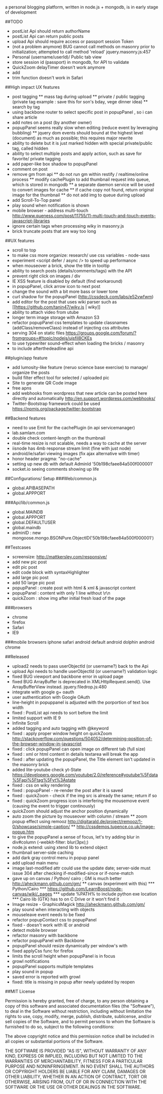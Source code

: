 a personal blogging platform, written in node.js + mongodb, is in early stage of development

##TODO
* postList Api should return authorName
* postList Api can return public posts
* upload Api should require access or passport session Token
* (not a problem anymore) BUG cannot call methods on masonry prior to initialization; attempted to call method 'reload' jquery.masonry.js:457
* Personal (username/userId)/ Public tab view
* store session id (passport) in mongodb, for API to validate
* QuickZoom delayTimer doesn't work anymore
* add <!DOCTYPE html PUBLIC "-//W3C//DTD XHTML 1.0 Transitional//EN" "http://www.w3.org/TR/xhtml1/DTD/xhtml1-transitional.dtd">
* trim function doesn't work in Safari

##High impact UX features
* post tagging
** mass tag during upload
** private / public tagging (private tag example : save this for son's bday, vege dinner idea)
** search by tag
* using backbone router to select specific post in popupPanel , so i can share article
* add notes on a post (by another owner)
* popupPanel seems really slow when editing (reduce event by leveraging bubbling)
** jquery dom events should bound at the highest level (document) as much as possible; this requires major rewrite
* ability to delete but it is just marked hidden with special private/public tag, called hidden
* ability to select multiple posts and apply action, such as save for favorite/ private tagging
* add paper-like box shadow to popupPanel
* comment on post
* remove gm from api
** do not run gm within restify / realtime/online process
** modify cachePlugin to add thumbnail request into queue, which is stored in mongodb 
** a separate daemon service will be used to convert images for cache
** if cache copy not found, return original image for the thumbnail
** do not add img to queue during upload
* add Scroll-To-Top panel
* play sound when notification is shown
* mobile browser - address multi-touch http://www.queness.com/post/11755/11-multi-touch-and-touch-events-javascript-libraries
* ignore certain tags when processing wiky in masonry.js
* brick truncate posts that are way too long

##UX features
* scroll to top
* to make css more organize: research/ use css variables - node-sass
* experiment <script defer / async /> to speed up performance
* when mouseover a brick, show the title in tooltip
* ability to search posts (details/comments/tags) with the API
* prevent right click on images / div
* IE XSS feature is disabled by default (find workaround)
* in popupPanel, click arrow icon to next post
* change the sound with a bit more bass or lower tone
* curl shadow for the popupPanel (http://cssdeck.com/labs/e52vwfwm)
* add editor for the post that uses wiki parser such as [[https://github.com/tanin47/wiky.js | wiky]]
* ability to attach video from utube
* longer term image storage with Amazon S3
* refactor popupPanel css templates to update classnames (addClass/removeClass) instead of injecting css attributes
* serving 304 on static files https://groups.google.com/forum/?fromgroups=#!topic/nodejs/ujsfiI8CKEs
* to use typewriter sound-effect when loading the bricks / masonry
* to include afterthedeadline api

##plugin/app feature
* add lumosity-like feature (neruo science base exercise) to manage/ organize the posts
* build filter effect tool for selected / uploaded pic
* Site to generate QR Code image
* free apns
* add webhooks from wordpress that new article can be posted here directly and automatically http://en.support.wordpress.com/webhooks/
* Twitter-Bootstrap framework could be used https://npmjs.org/package/twitter-bootstrap


##Backend features
* need to use Emit for the cachePlugin (in api servicemanager)
* lab.samlam.com
* double check content-length on the thumbnail
* real-time resize is not scalable, needs a way to cache at the server
* iisnode has 4mb response stream limit (fine with just node)
* android/ie/safari viewing images (fix ajax alternative with timer)
* honor header pragma: "no-cache"
* setting up new db with default AdminId '50b198cfaee84a500f000001'
* socket.io seeing comments showing up life


##Configurations/ Setup
###Web/common.js
* global.APIBASEPATH
* global.APPPORT

###Api/lib/common.js
* global.MAINDB 
* global.APPPORT 
* global.DEFAULTUSER
* global.maindb 
* adminID : new mongoose.mongo.BSONPure.ObjectID('50b198cfaee84a500f000001')

##Testcases
* screensize: http://mattkersley.com/responsive/
* add new pic post
* edit pic post
* edit code block with syntaxHighlighter 
* add large pic post
* add 50 large pic post
* popupPanel : create post with html & xml & javascript content
* popupPanel : content with only 1 line without \r\n
* quickZoom : show img after initial fresh load of the page

###browsers
* chrome
* firefox
* Safari
* IE9

###mobile browsers
iphone safari
android default
android dolphin
android chrome

##Released
* upload2 needs to pass userObjectId (or username?) back to the Api
* upload Api needs to handle userObjectId (or username?) validation logic
* fixed BUG viewport and backbone error in upload page
* fixed BUG ArrayBuffer is deprecated in XMLHttpRequest.send(). Use ArrayBufferView instead. jquery.filedrop.js:480
* integrate with google g+ oauth
* user authentication with Google OAuth
* line-height in popuppanel is adjusted with the porportion of text box width
* fixed : PostList api needs to sort before the limit
* limited support with IE 9
* Infinite Scroll
* added tagging and auto tagging with @keyword
* fixed : apply proper window height on quickZoom http://stackoverflow.com/questions/504052/determining-position-of-the-browser-window-in-javascript
* fixed : click popupPanel can open image on different tab (full size)
* fixed : xml or html content in details textarea will break the app
* fixed : after updating the popupPanel, the Title element isn't updated in the masonry brick
* added lite-youtube check yt-State https://developers.google.com/youtube/2.0/reference#youtube%5Fdata%5Fapi%5Ftag%5Fyt%3Astate
* fixed : css on wiky rendering
* fixed : popupPanel - re-render the post after it is saved
* fixed : quickZoom - check if the img src is already the same; return if so
* fixed : quickZoom progress icon is interfering the mousemove event (causing the event to trigger continously)
* quickZoom should adjust the anchor position dynamically
* auto zoom the picture by mouseover with column / stream
** zoom popup effect using remooz http://digitarald.de/project/remooz/1-0/showcase/simple-caption/
** http://cssdemos.tupence.co.uk/image-popup.htm
* to give the popupPanel a sense of focus, let's try adding blur in div#column (-webkit-filter: blur(3px);)
* node.js extend: using xtend lib to extend object
* thumbnail server-side caching
* add dark gray control menu in popup panel 
* add upload main menu
* image last-modified attr could use the update date; server-side must issue 304 after checking if-modified-since or if-none-match
* gave up on canvas / Python/ cairo ; GM is much better http://aheckmann.github.com/gm/
** canvas (experiment with this)
*** Python/Cairo
*** https://github.com/LearnBoost/node-canvas/wiki/_pages
*** update %PATH% to include python exe location
*** Cairo lib (GTK) has to on C Drive or it won't find it
* Image resize - GraphicsMagick http://aheckmann.github.com/gm/
* play sound when interacting with objects
* mouseleave event needs to be fixed
* refactor popupContact css to popupPanel
* fixed - doesn't work with IE or android
* detect mobile browser
* refactor masonry with backbone
* refactor popupPanel with Backbone
* popupPanel should resize dynamically per window's with
* fixed applyCss func for firefox
* limits the scroll height when popupPanel is in focus
* growl notifications
* popupPanel supports multiple templates
* play sound in popup 
* saved error is reported with growl
* fixed: title is missing in popup after newly updated by reopen



##MIT License

Permission is hereby granted, free of charge, to any person obtaining
a copy of this software and associated documentation files (the
"Software"), to deal in the Software without restriction, including
without limitation the rights to use, copy, modify, merge, publish,
distribute, sublicense, and/or sell copies of the Software, and to
permit persons to whom the Software is furnished to do so, subject to
the following conditions:

The above copyright notice and this permission notice shall be
included in all copies or substantial portions of the Software.

THE SOFTWARE IS PROVIDED "AS IS", WITHOUT WARRANTY OF ANY KIND,
EXPRESS OR IMPLIED, INCLUDING BUT NOT LIMITED TO THE WARRANTIES OF
MERCHANTABILITY, FITNESS FOR A PARTICULAR PURPOSE AND
NONINFRINGEMENT. IN NO EVENT SHALL THE AUTHORS OR COPYRIGHT HOLDERS BE
LIABLE FOR ANY CLAIM, DAMAGES OR OTHER LIABILITY, WHETHER IN AN ACTION
OF CONTRACT, TORT OR OTHERWISE, ARISING FROM, OUT OF OR IN CONNECTION
WITH THE SOFTWARE OR THE USE OR OTHER DEALINGS IN THE SOFTWARE.